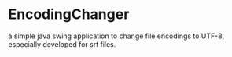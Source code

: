 # EncodingChanger
a simple java swing application to change file encodings to UTF-8, especially developed for srt files.
